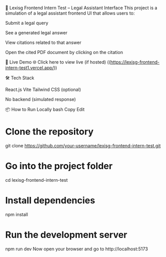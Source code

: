 
📄 Lexisg Frontend Intern Test – Legal Assistant Interface
  This project is a simulation of a legal assistant frontend UI that allows users to:
  
  Submit a legal query
  
  See a generated legal answer
  
  View citations related to that answer
  
  Open the cited PDF document by clicking on the citation

🚀 Live Demo
  🌐 Click here to view live (if hosted)
  ((https://lexisg-frontend-intern-test1.vercel.app/))

🛠️ Tech Stack

  React.js
  Vite
  Tailwind CSS (optional)
  
  No backend (simulated response)

📦 How to Run Locally
  bash
  Copy
  Edit
  # Clone the repository
  git clone https://github.com/your-username/lexisg-frontend-intern-test.git
  
  # Go into the project folder
  cd lexisg-frontend-intern-test
  
  # Install dependencies
  npm install
  
  # Run the development server
  npm run dev
  Now open your browser and go to http://localhost:5173

